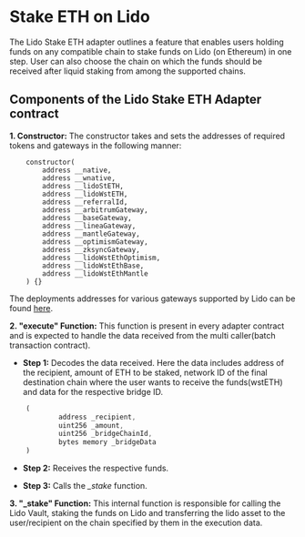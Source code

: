 # Stake ETH on Lido

The Lido Stake ETH adapter outlines a feature that enables users holding funds on any compatible chain to stake funds on Lido (on Ethereum) in one step. User can also choose the chain on which the funds should be received after liquid staking from among the supported chains. 

## Components of the Lido Stake ETH Adapter contract

**1. Constructor:** The constructor takes and sets the addresses of required tokens and gateways in the following manner: 

```solidity
    constructor(
        address __native,
        address __wnative,
        address __lidoStETH,
        address __lidoWstETH,
        address __referralId,
        address __arbitrumGateway,
        address __baseGateway,
        address __lineaGateway,
        address __mantleGateway,
        address __optimismGateway,
        address __zksyncGateway,
        address __lidoWstEthOptimism,
        address __lidoWstEthBase,
        address __lidoWstEthMantle
    ) {}
```

The deployments addresses for various gateways supported by Lido can be found [here](https://docs.lido.fi/deployed-contracts/).

**2. "execute" Function:** This function is present in every adapter contract and is expected to handle the data received from the multi caller(batch transaction contract).

- **Step 1:** Decodes the data received. Here the data includes address of the recipient, amount of ETH to be staked, network ID of the final destination chain where the user wants to receive the funds(wstETH) and data for the respective bridge ID.

```javascript
    (         
            address _recipient,
            uint256 _amount,
            uint256 _bridgeChainId,
            bytes memory _bridgeData
    )
```

- **Step 2:** Receives the respective funds.

- **Step 3:** Calls the *_stake* function.

**3. "_stake" Function:** This internal function is responsible for calling the Lido Vault, staking the funds on Lido and transferring the lido asset to the user/recipient on the chain specified by them in the execution data.
